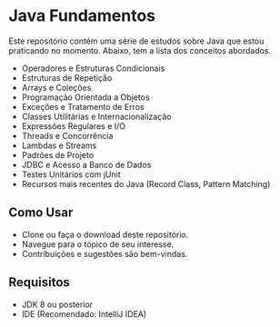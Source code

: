 # Java Fundamentos
Este repositório contém uma série de estudos sobre Java que estou praticando no momento. Abaixo, tem a lista dos conceitos abordados.

- Operadores e Estruturas Condicionais
- Estruturas de Repetição
- Arrays e Coleções
- Programação Orientada a Objetos
- Exceções e Tratamento de Erros
- Classes Utilitárias e Internacionalização
- Expressões Regulares e I/O
- Threads e Concorrência
- Lambdas e Streams
- Padrões de Projeto
- JDBC e Acesso a Banco de Dados
- Testes Unitários com jUnit
- Recursos mais recentes do Java (Record Class, Pattern Matching)

## Como Usar

- Clone ou faça o download deste repositório.
- Navegue para o tópico de seu interesse.
- Contribuições e sugestões são bem-vindas.

## Requisitos

- JDK 8 ou posterior
- IDE (Recomendado: IntelliJ IDEA)

